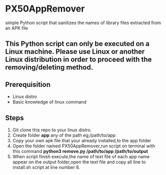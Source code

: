 # PX50AppRemover
simple Python script that sanitizes the names of library files extracted from an APK file

## This Python script can only be executed on a Linux machine. Please use Linux or another Linux distribution in order to proceed with the removing/deleting method.

## Prerequisition
- Linux distro
- Basic knowledge of linux command

## Steps
1.  Git clone this repo to your linux distro.
2.  Create folder **app** any of the path eg;/path/to/app
3.  Copy your own apk file that your already installed,to the app folder
4.  Open the folder named PX50AppRemover,run script on terminal with this command **python3 remove.py /path/to/app /path/to/output**
5.  When script finish execute,the name of text file of each app name appear on the output folder,open the text file and copy all line to install.sh script at line number 8.

